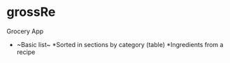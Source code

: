 # grossRe
Grocery App

* ~Basic list~
*Sorted in sections by category (table)
*Ingredients from a recipe